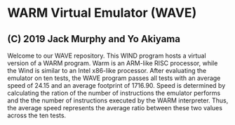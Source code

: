 # WARM Virtual Emulator (WAVE)
## (C) 2019 Jack Murphy and Yo Akiyama
Welcome to our WAVE repository. This WIND program hosts a virtual version of a WARM program. Warm is
an ARM-like RISC processor, while the Wind is similar to an Intel x86-like processor.
After evaluating the emulator on ten tests, the WAVE program passes all tests with an average speed of 24.15 
and an average footprint of 1716.90. Speed is determined by calculating the ration of the number of instructions
the emulator performs and the the number of instructions executed by the WARM interpreter. Thus, the average speed
represents the average ratio between these two values across the ten tests. 
